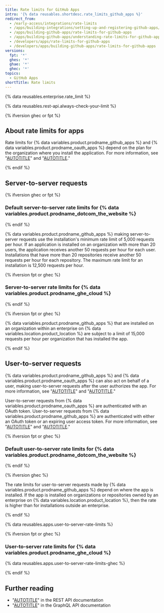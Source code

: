 ```yaml
---
title: Rate limits for GitHub Apps
intro: '{% data reusables.shortdesc.rate_limits_github_apps %}'
redirect_from:
  - /early-access/integrations/rate-limits
  - /apps/building-integrations/setting-up-and-registering-github-apps/about-rate-limits-for-github-apps
  - /apps/building-github-apps/rate-limits-for-github-apps
  - /apps/building-github-apps/understanding-rate-limits-for-github-apps
  - /developers/apps/rate-limits-for-github-apps
  - /developers/apps/building-github-apps/rate-limits-for-github-apps
versions:
  fpt: '*'
  ghes: '*'
  ghae: '*'
  ghec: '*'
topics:
  - GitHub Apps
shortTitle: Rate limits
---
```


{% data reusables.enterprise.rate_limit %}

{% data reusables.rest-api.always-check-your-limit %}

{% ifversion ghec or fpt %}

## About rate limits for apps

Rate limits for {% data variables.product.prodname_github_apps %} and {% data variables.product.prodname_oauth_apps %} depend on the plan for the organization where you install the application. For more information, see "[AUTOTITLE](/get-started/learning-about-github/githubs-products)" and "[AUTOTITLE](/get-started/learning-about-github/types-of-github-accounts#organization-accounts)."

{% endif %}

## Server-to-server requests

{% ifversion ghec or fpt %}

### Default server-to-server rate limits for {% data variables.product.prodname_dotcom_the_website %}

{% endif %}

{% data variables.product.prodname_github_apps %} making server-to-server requests use the installation's minimum rate limit of 5,000 requests per hour. If an application is installed on an organization with more than 20 users, the application receives another 50 requests per hour for each user. Installations that have more than 20 repositories receive another 50 requests per hour for each repository. The maximum rate limit for an installation is 12,500 requests per hour.

{% ifversion fpt or ghec %}

### Server-to-server rate limits for {% data variables.product.prodname_ghe_cloud %}

{% endif %}

{% ifversion fpt or ghec %}

{% data variables.product.prodname_github_apps %} that are installed on an organization within an enterprise on {% data variables.location.product_location %} are subject to a limit of 15,000 requests per hour per organization that has installed the app.

{% endif %}

## User-to-server requests

{% data variables.product.prodname_github_apps %} and {% data variables.product.prodname_oauth_apps %} can also act on behalf of a user, making user-to-server requests after the user authorizes the app. For more information, see "[AUTOTITLE](/apps/using-github-apps/authorizing-github-apps)" and "[AUTOTITLE](/apps/oauth-apps/using-oauth-apps/authorizing-oauth-apps)."

User-to-server requests from {% data variables.product.prodname_oauth_apps %} are authenticated with an OAuth token. User-to-server requests from {% data variables.product.prodname_github_apps %} are authenticated with either an OAuth token or an expiring user access token. For more information, see "[AUTOTITLE](/apps/creating-github-apps/authenticating-with-a-github-app/identifying-and-authorizing-users-for-github-apps#identifying-and-authorizing-users-for-github-apps)" and "[AUTOTITLE](/apps/oauth-apps/building-oauth-apps/authorizing-oauth-apps)."

{% ifversion fpt or ghec %}

### Default user-to-server rate limits for {% data variables.product.prodname_dotcom_the_website %}

{% endif %}

{% ifversion ghec %}

The rate limits for user-to-server requests made by {% data variables.product.prodname_github_apps %} depend on where the app is installed. If the app is installed on organizations or repositories owned by an enterprise on {% data variables.location.product_location %}, then the rate is higher than for installations outside an enterprise.

{% endif %}

{% data reusables.apps.user-to-server-rate-limits %}

{% ifversion fpt or ghec %}

### User-to-server rate limits for {% data variables.product.prodname_ghe_cloud %}

{% data reusables.apps.user-to-server-rate-limits-ghec %}

{% endif %}

## Further reading

- "[AUTOTITLE](/rest/overview/resources-in-the-rest-api#rate-limiting)" in the REST API documentation
- "[AUTOTITLE](/graphql/overview/resource-limitations)" in the GraphQL API documentation
